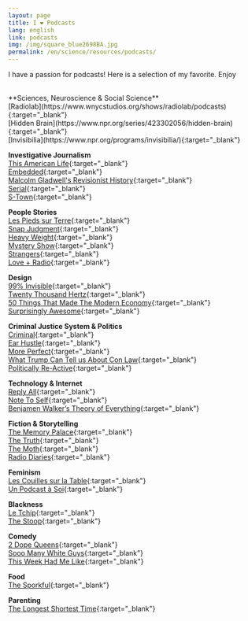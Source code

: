 ```yaml
---
layout: page
title: I ❤ Podcasts
lang: english
link: podcasts
img: /img/square_blue2698BA.jpg
permalink: /en/science/resources/podcasts/
---
```


I have a passion for podcasts! Here is a selection of my favorite. Enjoy <i class="fas fa-headphones"></i>

<br/>
**Sciences, Neuroscience & Social Science**<br/>
[Radiolab](https://www.wnycstudios.org/shows/radiolab/podcasts){:target="_blank"}<br/>
[Hidden Brain](https://www.npr.org/series/423302056/hidden-brain){:target="_blank"}<br/>
[Invisibilia](https://www.npr.org/programs/invisibilia/){:target="_blank"}<br/>


**Investigative Journalism**<br/>
[This American Life](https://www.thisamericanlife.org/){:target="_blank"}<br/>
[Embedded](https://www.npr.org/podcasts/510311/embedded){:target="_blank"}<br/>
[Malcolm Gladwell's Revisionist History](http://revisionisthistory.com/){:target="_blank"}<br/>
[Serial](https://serialpodcast.org/){:target="_blank"}<br/>
[S-Town](https://stownpodcast.org/){:target="_blank"}<br/>


**People Stories**<br/>
[Les Pieds sur Terre](https://www.franceculture.fr/emissions/les-pieds-sur-terre){:target="_blank"}<br/>
[Snap Judgment](http://snapjudgment.org/){:target="_blank"}<br/>
[Heavy Weight](https://www.gimletmedia.com/heavyweight){:target="_blank"}<br/>
[Mystery Show](https://www.gimletmedia.com/mystery-show){:target="_blank"}<br/>
[Strangers](http://www.storycentral.org/strangers/){:target="_blank"}<br/>
[Love + Radio](http://loveandradio.org/){:target="_blank"}<br/>


**Design**<br/>
[99% Invisible](https://99percentinvisible.org/){:target="_blank"}<br/>
[Twenty Thousand Hertz](https://www.20k.org/){:target="_blank"}<br/>
[50 Things That Made The Modern Economy](https://www.bbc.co.uk/programmes/p04b1g3c/episodes/downloads){:target="_blank"}<br/>
[Surprisingly Awesome](https://www.gimletmedia.com/surprisingly-awesome){:target="_blank"}<br/>


**Criminal Justice System & Politics**<br/>
[Criminal](https://thisiscriminal.com/){:target="_blank"}<br/>
[Ear Hustle](https://www.earhustlesq.com/){:target="_blank"}<br/>
[More Perfect](https://www.wnycstudios.org/shows/radiolabmoreperfect){:target="_blank"}<br/>
[What Trump Can Tell us About Con Law](https://trumpconlaw.com/){:target="_blank"}<br/>
[Politically Re-Active](https://www.politicallyreactive.com/){:target="_blank"}<br/>


**Technology & Internet**<br/>
[Reply All](https://www.gimletmedia.com/reply-all){:target="_blank"}<br/>
[Note To Self](https://www.wnycstudios.org/shows/notetoself){:target="_blank"}<br/>
[Benjamen Walker’s Theory of Everything](https://theoryofeverythingpodcast.com/){:target="_blank"}<br/>


**Fiction & Storytelling**<br/>
[The Memory Palace](http://thememorypalace.us/){:target="_blank"}<br/>
[The Truth](http://www.thetruthpodcast.com/){:target="_blank"}<br/>
[The Moth](https://www.themoth.org/){:target="_blank"}<br/>
[Radio Diaries](http://www.radiodiaries.org/){:target="_blank"}<br/>


**Feminism**<br/>
[Les Couilles sur la Table](https://www.binge.audio/category/les-couilles-sur-la-table/){:target="_blank"}<br/>
[Un Podcast à Soi](https://www.arteradio.com/emission/un_podcast_soi){:target="_blank"}<br/>


**Blackness**<br/>
[Le Tchip](https://www.arteradio.com/serie/le_tchip){:target="_blank"}<br/>
[The Stoop](http://www.thestoop.org/){:target="_blank"}<br/>


**Comedy**<br/>
[2 Dope Queens](https://www.wnycstudios.org/shows/dopequeens){:target="_blank"}<br/>
[Sooo Many White Guys](https://www.wnycstudios.org/shows/whiteguys){:target="_blank"}<br/>
[This Week Had Me Like](https://soundcloud.com/this-week-had-me-like){:target="_blank"}<br/>


**Food**<br/>
[The Sporkful](http://www.sporkful.com/){:target="_blank"}<br/>


**Parenting**<br/>
[The Longest Shortest Time](https://longestshortesttime.com/){:target="_blank"}<br/>
